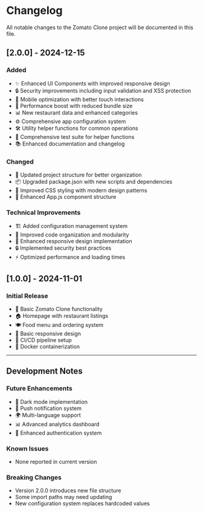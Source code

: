 # Changelog

All notable changes to the Zomato Clone project will be documented in this file.

## [2.0.0] - 2024-12-15

### Added
- ✨ Enhanced UI Components with improved responsive design
- 🔒 Security improvements including input validation and XSS protection
- 📱 Mobile optimization with better touch interactions
- 🚀 Performance boost with reduced bundle size
- 📊 New restaurant data and enhanced categories
- ⚙️ Comprehensive app configuration system
- 🛠️ Utility helper functions for common operations
- 🧪 Comprehensive test suite for helper functions
- 📚 Enhanced documentation and changelog

### Changed
- 🔄 Updated project structure for better organization
- 📦 Upgraded package.json with new scripts and dependencies
- 🎨 Improved CSS styling with modern design patterns
- 🔧 Enhanced App.js component structure

### Technical Improvements
- 🏗️ Added configuration management system
- 🧹 Improved code organization and modularity
- 📱 Enhanced responsive design implementation
- 🔒 Implemented security best practices
- ⚡ Optimized performance and loading times

## [1.0.0] - 2024-11-01

### Initial Release
- 🚀 Basic Zomato Clone functionality
- 🏠 Homepage with restaurant listings
- 🍽️ Food menu and ordering system
- 📱 Basic responsive design
- 🔧 CI/CD pipeline setup
- 🐳 Docker containerization

---

## Development Notes

### Future Enhancements
- 🌙 Dark mode implementation
- 🔔 Push notification system
- 🌍 Multi-language support
- 📊 Advanced analytics dashboard
- 🔐 Enhanced authentication system

### Known Issues
- None reported in current version

### Breaking Changes
- Version 2.0.0 introduces new file structure
- Some import paths may need updating
- New configuration system replaces hardcoded values 